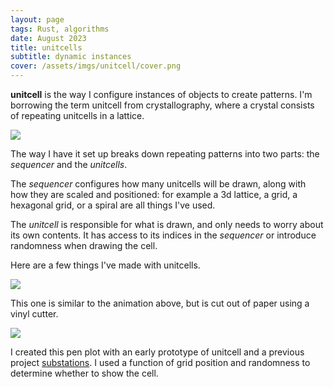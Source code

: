 ```yaml
---
layout: page
tags: Rust, algorithms
date: August 2023
title: unitcells
subtitle: dynamic instances
cover: /assets/imgs/unitcell/cover.png
---
```


**unitcell** is the way I configure instances of objects to create patterns.
I'm borrowing the term unitcell from crystallography, where a crystal consists of repeating unitcells in a lattice.

<img class="floatmedimage" src="/assets/imgs/unitcell/img3.gif">

The way I have it set up breaks down repeating patterns into two parts: the *sequencer* and the *unitcells*.

The *sequencer* configures how many unitcells will be drawn, along with how they are scaled and positioned: for example a 3d lattice, a grid, a hexagonal grid, or a spiral are all things I've used.

The *unitcell* is responsible for what is drawn, and only needs to worry about its own contents. It has access to its indices in the *sequencer* or introduce randomness when drawing the cell.

Here are a few things I've made with unitcells.

<img class="fullwidth" src="/assets/imgs/unitcell/cover.png">

This one is similar to the animation above, but is cut out of paper using a vinyl cutter.


<img class="fullwidth" src="/assets/imgs/unitcell/img2.png">

I created this pen plot with an early prototype of unitcell and a previous project [substations](/systems/substations). I used a function of grid position and randomness to determine whether to show the cell.

